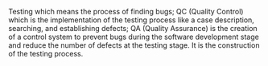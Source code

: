 Testing which means the process of finding bugs;
QC (Quality Control) which is the implementation of the testing process like a case description, searching, and establishing defects;
QA (Quality Assurance) is the creation of a control system to prevent bugs during the software development stage and reduce the number of defects at the testing stage. It is the construction of the testing process.
